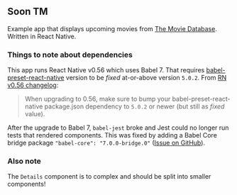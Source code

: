 ## Soon TM
Example app that displays upcoming movies from [The Movie Database](http://themoviedb.org/). Written in React Native.

### Things to note about dependencies
This app runs React Native v0.56 which uses Babel 7. That requires [babel-preset-react-native](https://www.npmjs.com/package/babel-preset-react-native) version to be *fixed* at-or-above version `5.0.2`. 
From [RN v0.56 changelog](https://github.com/react-native-community/react-native-releases/blob/master/CHANGELOG.md#056): 
> When upgrading to 0.56, make sure to bump your babel-preset-react-native package.json dependency to `5.0.2` or newer (but still as *fixed* value).

After the upgrade to Babel 7, `babel-jest` broke and Jest could no longer run tests that rendered components. This was fixed by adding a Babel Core bridge package `"babel-core": "7.0.0-bridge.0"` ([Issue on GitHub](https://github.com/zeit/next.js/issues/4227)). 


### Also note
The `Details` component is to complex and should be split into smaller components!
